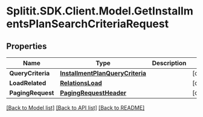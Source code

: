 # Splitit.SDK.Client.Model.GetInstallmentsPlanSearchCriteriaRequest
## Properties

Name | Type | Description | Notes
------------ | ------------- | ------------- | -------------
**QueryCriteria** | [**InstallmentPlanQueryCriteria**](InstallmentPlanQueryCriteria.md) |  | [optional] 
**LoadRelated** | [**RelationsLoad**](RelationsLoad.md) |  | [optional] 
**PagingRequest** | [**PagingRequestHeader**](PagingRequestHeader.md) |  | [optional] 

[[Back to Model list]](../README.md#documentation-for-models) [[Back to API list]](../README.md#documentation-for-api-endpoints) [[Back to README]](../README.md)


